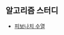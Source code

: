 알고리즘 스터디
---

- [피보나치 수열](DP)

[피보나치 수열]: https://gist.github.com/cohily12/27cd16817c1299694a19a8c7e76966e9
